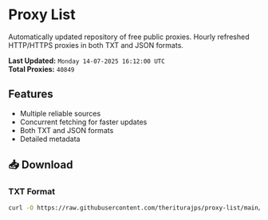 # Proxy List

Automatically updated repository of free public proxies. Hourly refreshed HTTP/HTTPS proxies in both TXT and JSON formats.

**Last Updated:** `Monday 14-07-2025 16:12:00 UTC`  
**Total Proxies:** `40849`

## Features
- Multiple reliable sources
- Concurrent fetching for faster updates
- Both TXT and JSON formats
- Detailed metadata

## 📥 Download

### TXT Format
```bash
curl -O https://raw.githubusercontent.com/theriturajps/proxy-list/main/proxies.txt